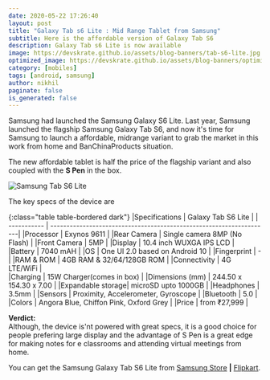 ```yaml
---
date: 2020-05-22 17:26:40
layout: post
title: "Galaxy Tab s6 Lite : Mid Range Tablet from Samsung"
subtitle: Here is the affordable version of Galaxy Tab S6
description: Galaxy Tab s6 Lite is now available
image: https://devskrate.github.io/assets/blog-banners/tab-s6-lite.jpg
optimized_image: https://devskrate.github.io/assets/blog-banners/optimized/tab-s6-lite.webp
category: [mobiles]
tags: [android, samsung]
author: nikhil
paginate: false
is_generated: false
---
```


Samsung had launched the Samsung Galaxy S6 Lite. Last year, Samsung launched the flagship Samsung Galaxy Tab S6, and now it's time for Samsung to launch a affordable, midrange variant to grab the market in this work from home and BanChinaProducts situation.

The new affordable tablet is half the price of the flagship variant and also coupled with the **S Pen** in the box.

<img src="https://devskrate.github.io/assets/images/samsung/tab-s6-lite.webp" alt="Samsung Tab S6 Lite" title="Samsung Tab S6 Lite">

The key specs of the device are

{:class="table table-bordered dark"}
|Specifications | Galaxy Tab S6 Lite |
| ----------- | --------------------------------------------------------------------|
|Processor | Exynos 9611 |
|Rear Camera | Single camera 8MP (No Flash) |
|Front Camera | 5MP |
|Display | 10.4 inch WUXGA IPS LCD |
|Battery | 7040 mAH |
|OS | One UI 2.0 based on Android 10 |
|Fingerprint | - |
|RAM & ROM | 4GB RAM & 32/64/128GB ROM |
|Connectivity | 4G LTE/WiFi |  
|Charging | 15W Charger(comes in box) |
|Dimensions (mm) | 244.50 x 154.30 x 7.00 |
|Expandable storage| microSD upto 1000GB |
|Headphones | 3.5mm |
|Sensors | Proximity, Accelerometer, Gyroscope |
|Bluetooth | 5.0 |
|Colors | Angora Blue, Chiffon Pink, Oxford Grey |
|Price | from ₹27,999 |

**Verdict:**  
Although, the device is'nt powered with great specs, it is a good choice for people prefering large display and the advantage of S Pen is a great edge for making notes for e classrooms and attending virtual meetings from home.

You can get the Samsung Galaxy Tab S6 Lite from [Samsung Store](https://www.samsung.com/in/tablets/galaxy-tab-s6-lite-p615/SM-P615NZBAINU/) **|** [Flipkart](https://www.flipkart.com/samsung-galaxy-tab-s6-lite-64-gb-10-4-inch-wi-fi-4g-tablet-oxford-grey/p/itmcaf942552a522).
